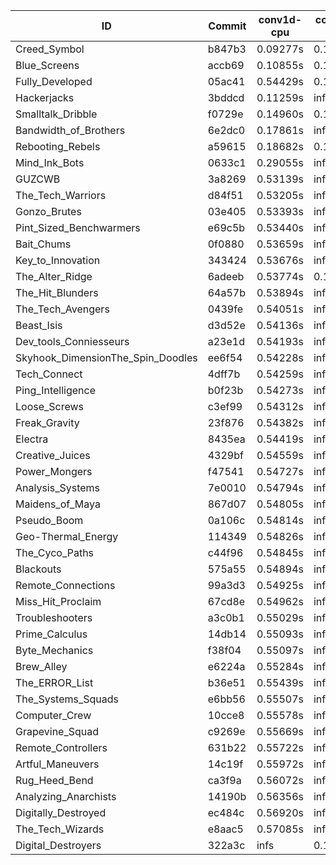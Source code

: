 |ID|Commit|conv1d-cpu|conv1d-gpu|DWSPConv2D-gpu|gemm-gpu|avg|
|-|-|-|-|-|-|-|
|Creed_Symbol|b847b3|0.09277s|0.12898s|3.22567s|1.92785s|1.34382s|
|Blue_Screens|accb69|0.10855s|0.13778s|3.26233s|2.13729s|1.41149s|
|Fully_Developed|05ac41|0.54429s|0.16084s|3.30728s|2.31651s|1.58223s|
|Hackerjacks|3bddcd|0.11259s|infs|infs|4.66661s|infs|
|Smalltalk_Dribble|f0729e|0.14960s|0.12710s|infs|2.08992s|infs|
|Bandwidth_of_Brothers|6e2dc0|0.17861s|infs|infs|2.25739s|infs|
|Rebooting_Rebels|a59615|0.18682s|0.13997s|infs|2.08136s|infs|
|Mind_Ink_Bots|0633c1|0.29055s|infs|infs|4.70190s|infs|
|GUZCWB|3a8269|0.53139s|infs|infs|4.66106s|infs|
|The_Tech_Warriors|d84f51|0.53205s|infs|infs|4.65514s|infs|
|Gonzo_Brutes|03e405|0.53393s|infs|infs|4.69711s|infs|
|Pint_Sized_Benchwarmers|e69c5b|0.53440s|infs|infs|4.66674s|infs|
|Bait_Chums|0f0880|0.53659s|infs|infs|4.64740s|infs|
|Key_to_Innovation|343424|0.53676s|infs|infs|4.67012s|infs|
|The_Alter_Ridge|6adeeb|0.53774s|0.17432s|infs|4.59507s|infs|
|The_Hit_Blunders|64a57b|0.53894s|infs|infs|4.67187s|infs|
|The_Tech_Avengers|0439fe|0.54051s|infs|infs|4.69181s|infs|
|Beast_Isis|d3d52e|0.54136s|infs|infs|4.69183s|infs|
|Dev_tools_Conniesseurs|a23e1d|0.54193s|infs|infs|4.67746s|infs|
|Skyhook_DimensionThe_Spin_Doodles|ee6f54|0.54228s|infs|infs|4.67198s|infs|
|Tech_Connect|4dff7b|0.54259s|infs|infs|4.67284s|infs|
|Ping_Intelligence|b0f23b|0.54273s|infs|infs|4.64315s|infs|
|Loose_Screws|c3ef99|0.54312s|infs|infs|4.66609s|infs|
|Freak_Gravity|23f876|0.54382s|infs|infs|4.64805s|infs|
|Electra|8435ea|0.54419s|infs|infs|4.65570s|infs|
|Creative_Juices|4329bf|0.54559s|infs|infs|4.72653s|infs|
|Power_Mongers|f47541|0.54727s|infs|infs|4.63930s|infs|
|Analysis_Systems|7e0010|0.54794s|infs|infs|4.63615s|infs|
|Maidens_of_Maya|867d07|0.54805s|infs|infs|4.67678s|infs|
|Pseudo_Boom|0a106c|0.54814s|infs|infs|4.75316s|infs|
|Geo-Thermal_Energy|114349|0.54826s|infs|infs|4.67506s|infs|
|The_Cyco_Paths|c44f96|0.54845s|infs|infs|4.65084s|infs|
|Blackouts|575a55|0.54894s|infs|infs|4.65492s|infs|
|Remote_Connections|99a3d3|0.54925s|infs|infs|4.65013s|infs|
|Miss_Hit_Proclaim|67cd8e|0.54962s|infs|infs|4.70521s|infs|
|Troubleshooters|a3c0b1|0.55029s|infs|infs|4.67581s|infs|
|Prime_Calculus|14db14|0.55093s|infs|infs|4.67417s|infs|
|Byte_Mechanics|f38f04|0.55097s|infs|infs|4.65428s|infs|
|Brew_Alley|e6224a|0.55284s|infs|infs|4.64420s|infs|
|The_ERROR_List|b36e51|0.55439s|infs|infs|4.68157s|infs|
|The_Systems_Squads|e6bb56|0.55507s|infs|infs|4.68070s|infs|
|Computer_Crew|10cce8|0.55578s|infs|infs|4.68389s|infs|
|Grapevine_Squad|c9269e|0.55669s|infs|infs|4.64940s|infs|
|Remote_Controllers|631b22|0.55722s|infs|infs|4.65865s|infs|
|Artful_Maneuvers|14c19f|0.55972s|infs|infs|4.65734s|infs|
|Rug_Heed_Bend|ca3f9a|0.56072s|infs|infs|4.64801s|infs|
|Analyzing_Anarchists|14190b|0.56356s|infs|infs|4.65743s|infs|
|Digitally_Destroyed|ec484c|0.56920s|infs|infs|4.65852s|infs|
|The_Tech_Wizards|e8aac5|0.57085s|infs|infs|4.65312s|infs|
|Digital_Destroyers|322a3c|infs|0.13794s|3.25040s|2.16113s|infs|
